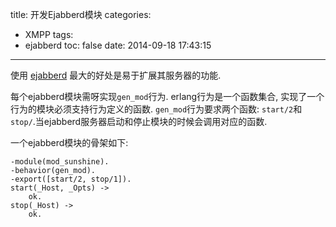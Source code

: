 title: 开发Ejabberd模块
categories:
  - XMPP
tags:
  - ejabberd
toc: false
date: 2014-09-18 17:43:15
---

使用 [ejabberd][1] 最大的好处是易于扩展其服务器的功能.

每个ejabberd模块需呀实现`gen_mod`行为. erlang行为是一个函数集合, 实现了一个行为的模块必须支持行为定义的函数. `gen_mod`行为要求两个函数: `start/2`和`stop/`.当ejabberd服务器启动和停止模块的时候会调用对应的函数.

一个ejabberd模块的骨架如下:

```
-module(mod_sunshine).
-behavior(gen_mod).
-export([start/2, stop/1]).
start(_Host, _Opts) ->
    ok.
stop(_Host) ->
    ok.
```


  [1]: http://www.ejabberd.im/
